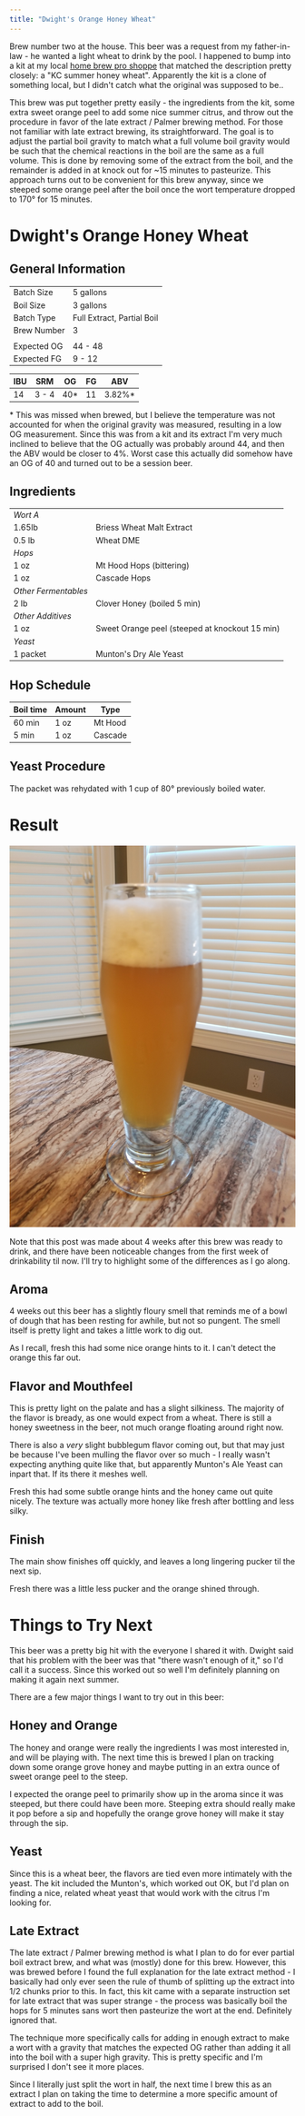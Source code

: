 ```yaml
---
title: "Dwight's Orange Honey Wheat"
---
```


Brew number two at the house. This beer was a request from my father-in-law - he wanted a light wheat to drink by the pool. I happened to bump into a kit at my local [home brew pro shoppe](http://stores.homebrewproshoppe.com/) that matched the description pretty closely: a "KC summer honey wheat". Apparently the kit is a clone of something local, but I didn't catch what the original was supposed to be.. 

This brew was put together pretty easily - the ingredients from the kit, some extra sweet orange peel to add some nice summer citrus, and throw out the procedure in favor of the late extract / Palmer brewing method. For those not familiar with late extract brewing, its straightforward. The goal is to adjust the partial boil gravity to match what a full volume boil gravity would be such that the chemical reactions in the boil are the same as a full volume. This is done by removing some of the extract from the boil, and the remainder is added in at knock out for ~15 minutes to pasteurize. This approach turns out to be convenient for this brew anyway, since we steeped some orange peel after the boil once the wort temperature dropped to 170&deg; for 15 minutes. 

# Dwight's Orange Honey Wheat

## General Information

|             |                            |
|-------------|----------------------------|
| Batch Size  | 5 gallons                  |
| Boil Size   | 3 gallons                  | 
| Batch Type  | Full Extract, Partial Boil |
| Brew Number | 3                          |
|             |                            |
| Expected OG | 44 - 48                    |
| Expected FG | 9 - 12                     |


| IBU | SRM   | OG   | FG  | ABV     |
|-----|-------|------|-----|---------|
| 14  | 3 - 4 | 40\* | 11  | 3.82%\* |

\* This was missed when brewed, but I believe the temperature was not accounted
for when the original gravity was measured, resulting in a low OG measurement. Since
this was from a kit and its extract I'm very much inclined to believe that the OG
actually was probably around 44, and then the ABV would be closer to 4%. Worst
case this actually did somehow have an OG of 40 and turned out to be a session
beer. 

## Ingredients

|                      |                                                |
| ---                  | ---                                            |
| *Wort A*             |                                                |
| 1.65lb               | Briess Wheat Malt Extract                      |
| 0.5 lb               | Wheat DME                                      |
| *Hops*               |                                                |
| 1 oz                 | Mt Hood Hops (bittering)                       |
| 1 oz                 | Cascade Hops                                   |
| *Other Fermentables* |                                                |
| 2 lb                 | Clover Honey (boiled 5 min)                    |
| *Other Additives*    |                                                |
| 1 oz                 | Sweet Orange peel (steeped at knockout 15 min) |
| *Yeast*              |                                                |
| 1 packet             | Munton's Dry Ale Yeast                         |

## Hop Schedule

Boil time | Amount | Type
--------- | ------ | ----
60 min    | 1 oz   | Mt Hood
5 min     | 1 oz   | Cascade

## Yeast Procedure

The packet was rehydated with 1 cup of 80&deg; previously boiled water.  


# Result

<img src="/images/posts/brews/dwights-orange-honey-wheat.jpg" class="brew-photo" /> 

Note that this post was made about 4 weeks after this brew was ready to drink, and 
there have been noticeable changes from the first week of drinkability til now. I'll
try to highlight some of the differences as I go along.

## Aroma

4 weeks out this beer has a slightly floury smell that reminds me of a bowl
of dough that has been resting for awhile, but not so pungent. The smell itself
is pretty light and takes a little work to dig out. 

As I recall, fresh this had some nice orange hints to it. I can't detect the orange
this far out.

## Flavor and Mouthfeel

This is pretty light on the palate and has a slight silkiness. The majority of the
flavor is bready, as one would expect from a wheat. There is still a honey sweetness
in the beer, not much orange floating around right now. 

There is also a _very_ slight bubblegum flavor coming out, but that may just be because I've been mulling the flavor over so much - I really wasn't expecting anything quite
like that, but apparently Munton's Ale Yeast can inpart that. If its there it meshes
well.

Fresh this had some subtle orange hints and the honey came out quite nicely. The 
texture was actually more honey like fresh after bottling and less silky.

## Finish

The main show finishes off quickly, and leaves a long lingering pucker til the next sip.

Fresh there was a little less pucker and the orange shined through.

# Things to Try Next

This beer was a pretty big hit with the everyone I shared it with. Dwight said
that his problem with the beer was that "there wasn't enough of it," so I'd call
it a success. Since this worked out so well I'm definitely planning on making it again next summer.

There are a few major things I want to try out in this beer:

## Honey and Orange

The honey and orange were really the ingredients I was most interested in, and will
be playing with. The next time this is brewed I plan on tracking down some orange
grove honey and maybe putting in an extra ounce of sweet orange peel to the steep.

I expected the orange peel to primarily show up in the aroma since it was steeped, but
there could have been more. Steeping extra should really make it pop before a sip
and hopefully the orange grove honey will make it stay through the sip.

## Yeast

Since this is a wheat beer, the flavors are tied even more intimately with the 
yeast. The kit included the Munton's, which worked out OK, but I'd plan on finding
a nice, related wheat yeast that would work with the citrus I'm looking for. 

## Late Extract

The late extract / Palmer brewing method is what I plan to do for ever partial
boil extract brew, and what was (mostly) done for this brew. However, this
was brewed before I found the full explanation for the late extract method - I 
basically had only ever seen the rule of thumb of splitting up the extract
into 1/2 chunks prior to this. In fact, this kit came with a separate instruction
set for late extract that was super strange - the process was basically boil the hops
for 5 minutes sans wort then pasteurize the wort at the end. Definitely ignored that. 

The technique more specifically calls for adding in enough extract to make a wort
with a gravity that matches the expected OG rather than adding it all into
the boil with a super high gravity. This is pretty specific and I'm surprised
I don't see it more places. 

Since I literally just split the wort in half, the next time I brew this as
an extract I plan on taking the time to determine a more specific amount
of extract to add to the boil.
